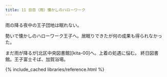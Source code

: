 ```yaml
---
title: 11 日目（雨）懐かしのハローワーク
---
```


雨の降る夜中の王子団地は眠れない。

勢いで懐かしのハローワーク王子へ。居眠りできたが何の成果も得られなかった。

まだ雨が降るが[北区中央図書館][kita-00]へ。上着の処遇に悩む。
終日図書館。王子富士そば、加賀浴場。

{% include_cached libraries/reference.html %}
